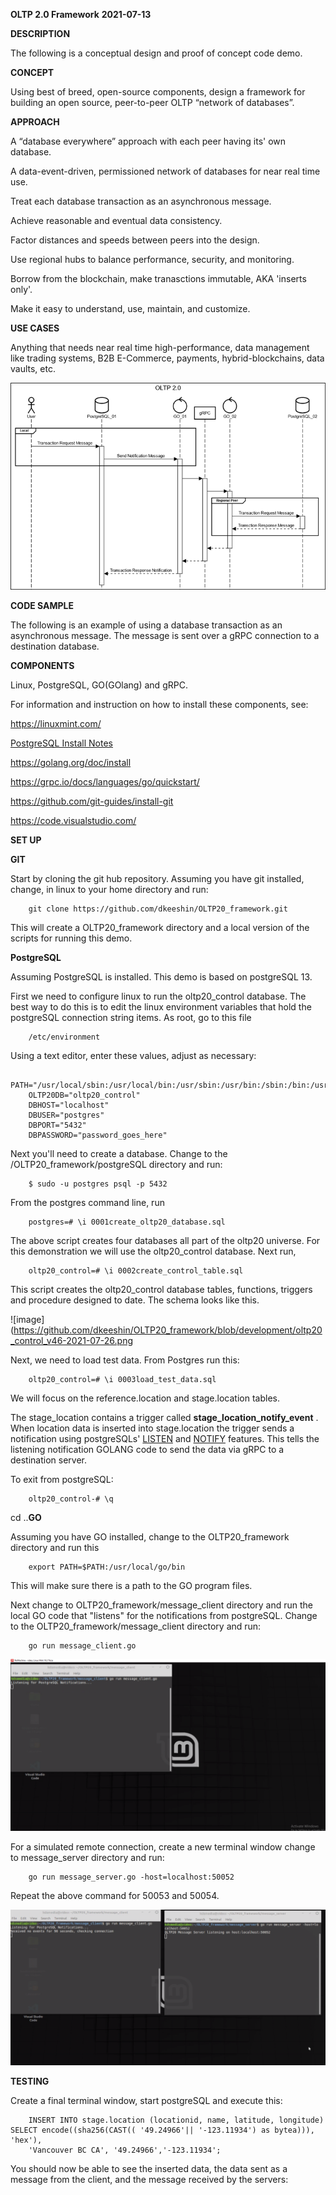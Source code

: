 __OLTP 2.0 Framework__
__2021-07-13__

__DESCRIPTION__

The following is a conceptual design and proof of concept code demo. 

__CONCEPT__

Using best of breed, open-source components, design a framework for building an open source, peer-to-peer OLTP “network of databases”.

__APPROACH__

A “database everywhere” approach with each peer having its' own database.

A data-event-driven, permissioned network of databases for near real time use.

Treat each database transaction as an asynchronous message. 

Achieve reasonable and eventual data consistency.

Factor distances and speeds between peers into the design.  

Use regional hubs to balance performance, security, and monitoring.
 
Borrow from the blockchain, make tranasctions immutable, AKA 'inserts only'.

Make it easy to understand, use, maintain, and customize.  

**USE CASES**

Anything that needs near real time high-performance, data management like trading systems, B2B E-Commerce, payments, hybrid-blockchains, data vaults, etc. 

![image](https://github.com/dkeeshin/OLTP20_framework/blob/main/OLTP20Preliminary20210614.png)

**CODE SAMPLE**

The following is an example of using a database transaction as an asynchronous message. The message is sent over a gRPC connection to a destination database.

**COMPONENTS**

Linux, PostgreSQL, GO(GOlang) and gRPC.

For information and instruction on how to install these components, see:

https://linuxmint.com/

[PostgreSQL Install Notes](https://github.com/dkeeshin/OLTP20_framework/blob/main/PostgreSQL_Install_Notes.md)

https://golang.org/doc/install

https://grpc.io/docs/languages/go/quickstart/

https://github.com/git-guides/install-git

https://code.visualstudio.com/

**SET UP**

__GIT__

Start by cloning the git hub repository.  Assuming you have git installed, change, in linux to your home directory and run:

        git clone https://github.com/dkeeshin/OLTP20_framework.git

This will create a OLTP20_framework directory and a local version of the scripts for running this demo.

__PostgreSQL__

Assuming PostgreSQL is installed. This demo is based on postgreSQL 13.

First we need to configure linux to run the oltp20_control database.  The best way to do this is to edit the linux environment variables that hold the postgreSQL connection string items.  As root, go to this file

        /etc/environment

Using a text editor,  enter these values, adjust as necessary:

        PATH="/usr/local/sbin:/usr/local/bin:/usr/sbin:/usr/bin:/sbin:/bin:/usr/games:/usr/local/games:/usr/local/go/bin"
        OLTP20DB="oltp20_control"
        DBHOST="localhost"
        DBUSER="postgres"
        DBPORT="5432"
        DBPASSWORD="password_goes_here"

Next you'll need to create a database. Change to the /OLTP20_framework/postgreSQL directory and run:

        $ sudo -u postgres psql -p 5432

From the postgres command line, run

        postgres=# \i 0001create_oltp20_database.sql

The above script creates four databases all part of the oltp20 universe. For this demonstration we will use the oltp20_control database. Next run,

        oltp20_control=# \i 0002create_control_table.sql


This script creates the oltp20_control database tables, functions, triggers and procedure designed to date. The schema looks like this.

![image](https://github.com/dkeeshin/OLTP20_framework/blob/development/oltp20_control_v46-2021-07-26.png

Next, we need to load test data.  From Postgres run this:

        oltp20_control=# \i 0003load_test_data.sql

We will focus on the reference.location and stage.location tables.

The stage_location contains a trigger called __stage_location_notify_event__ . When location data is inserted into stage.location the trigger sends a notification using postgreSQLs' [LISTEN](https://www.postgresql.org/docs/9.1/sql-listen.html) and [NOTIFY](https://www.postgresql.org/docs/9.1/sql-notify.html) features.  This tells the listening notification GOLANG code to send the data via gRPC to a destination server.  

To exit from postgreSQL:

        oltp20_control-# \q

cd ..__GO__

Assuming you have GO installed, change to the OLTP20_framework directory and run this
      
        export PATH=$PATH:/usr/local/go/bin

This will make sure there is a path to the GO program files.

Next change to OLTP20_framework/message_client directory and run the local GO code that "listens" for the notifications from postgreSQL. Change to the OLTP20_framework/message_client directory and run:
        
        go run message_client.go

![image](https://github.com/dkeeshin/OLTP20_framework/blob/development/message_client/01_message_client.png)

For a simulated remote connection, create a new terminal window change to message_server directory and run:

        go run message_server.go -host=localhost:50052

Repeat the above command for 50053 and 50054.

![image](https://github.com/dkeeshin/OLTP20_framework/blob/development/message_server/02_message_server.png)

**TESTING**

Create a final terminal window, start postgreSQL and execute this:

        INSERT INTO stage.location (locationid, name, latitude, longitude) SELECT encode((sha256(CAST(( '49.24966'|| '-123.11934') as bytea))), 'hex'),
        'Vancouver BC CA', '49.24966','-123.11934';	

You should now be able to see the inserted data, the data sent as a message from the client, and the message received by the servers:


